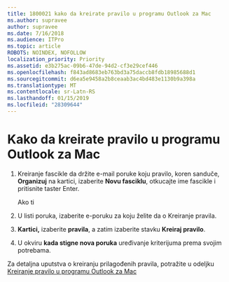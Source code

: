 ```yaml
---
title: 1800021 kako da kreirate pravilo u programu Outlook za Mac
ms.author: supravee
author: supravee
ms.date: 7/16/2018
ms.audience: ITPro
ms.topic: article
ROBOTS: NOINDEX, NOFOLLOW
localization_priority: Priority
ms.assetid: e3b275ac-09b6-47de-94d2-cf3e29cef446
ms.openlocfilehash: f843ad8683eb763bd3a75daccb8fdb18985688d1
ms.sourcegitcommit: d6ea5e9458a2b8ceaab3ac4bd483e1130b9a398a
ms.translationtype: MT
ms.contentlocale: sr-Latn-RS
ms.lasthandoff: 01/15/2019
ms.locfileid: "28309644"
---
```

# <a name="how-to-create-a-rule-in-outlook-for-mac"></a>Kako da kreirate pravilo u programu Outlook za Mac

1. Kreiranje fascikle da držite e-mail poruke koju pravilo, koren sanduče, **Organizuj** na kartici, izaberite **Novu fasciklu**, otkucajte ime fascikle i pritisnite taster Enter.
    
    Ako ti 
    
2. U listi poruka, izaberite e-poruku za koju želite da o Kreiranje pravila.
    
3. **Kartici,** izaberite **pravila**, a zatim izaberite stavku **Kreiraj pravilo**.
    
4. U okviru **kada stigne nova poruka** uređivanje kriterijuma prema svojim potrebama. 
    
Za detaljna uputstva o kreiranju prilagođenih pravila, potražite u odeljku [Kreiranje pravilo u programu Outlook za Mac](https://aka.ms/AA1uy0v)
  

